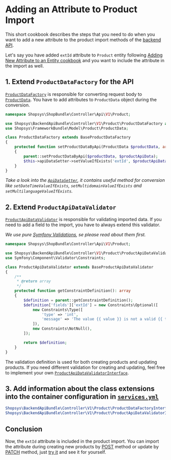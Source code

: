 # Adding an Attribute to Product Import

This short cookbook describes the steps that you need to do when you want to add a new attribute to the product import methods of the [backend API](../../backend-api/introduction-to-backend-api.md).

Let's say you have added `extId` attribute to `Product` entity following [Adding New Attribute to an Entity cookbook](../adding-new-attribute-to-an-entity.md) and you want to include the attribute in the import as well.

## 1. Extend `ProductDataFactory` for the API
[`ProductDataFactory`](https://github.com/shopsys/shopsys/blob/9.0/packages/backend-api/src/Controller/V1/Product/ProductDataFactory.php) is responsible for converting request body to [`ProductData`](/project-base/src/Shopsys/ShopBundle/Model/Product/ProductData.php).
You have to add attributes to `ProductData` object during the conversion.

```php
namespace Shopsys\ShopBundle\Controller\Api\V1\Product;

use Shopsys\BackendApiBundle\Controller\V1\Product\ProductDataFactory as BaseProductDataFactory;
use Shopsys\FrameworkBundle\Model\Product\ProductData;

class ProductDataFactory extends BaseProductDataFactory
{
    protected function setProductDataByApi(ProductData $productData, array $productApiData): void
    {
        parent::setProductDataByApi($productData, $productApiData);
        $this->apiDataSetter->setValueIfExists('extId', $productApiData, $productData);
    }
}
```

*Take a look into the [`ApiDataSetter`](https://github.com/shopsys/shopsys/blob/9.0/packages/backend-api/src/Component/DataSetter/ApiDataSetter.php), it contains useful method for conversion like `setDateTimeValueIfExists`, `setMultidomainValueIfExists` and `setMultilanguageValueIfExists`.*

## 2. Extend `ProductApiDataValidator`

[`ProductApiDataValidator`](https://github.com/shopsys/shopsys/blob/9.0/packages/backend-api/src/Controller/V1/Product/ProductApiDataValidator.php) is responsible for validating imported data.
If you need to add a field to the import, you have to always extend this validator.

*We use pure [Symfony Validations](https://symfony.com/doc/3.4/validation.html), se please read about them first.*

```php
namespace Shopsys\ShopBundle\Controller\Api\V1\Product;

use Shopsys\BackendApiBundle\Controller\V1\Product\ProductApiDataValidator as BaseProductApiDataValidator;
use Symfony\Component\Validator\Constraints;

class ProductApiDataValidator extends BaseProductApiDataValidator
{
    /**
     * @return array
     */
    protected function getConstraintDefinition(): array
    {
        $definition = parent::getConstraintDefinition();
        $definition['fields']['extId'] = new Constraints\Optional([
            new Constraints\Type([
                'type' => 'int',
                'message' => 'The value {{ value }} is not a valid {{ type }}.',
            ]),
            new Constraints\NotNull(),
        ]);

        return $definition;
    }
}
```

The validation definition is used for both creating products and updating products.
If you need different validation for creating and updating, feel free to implement your own [`ProductApiDataValidatorInterface`](https://github.com/shopsys/shopsys/blob/9.0/packages/backend-api/src/Controller/V1/Product/ProductApiDataValidatorInterface.php).

## 3. Add information about the class extensions into the container configuration in [`services.yml`](/project-base/src/Shopsys/ShopBundle/Resources/config/services.yml)
```yaml
Shopsys\BackendApiBundle\Controller\V1\Product\ProductDataFactoryInterface: '@Shopsys\ShopBundle\Controller\Api\V1\Product\ProductDataFactory'
Shopsys\BackendApiBundle\Controller\V1\Product\ProductApiDataValidatorInterface: '@Shopsys\ShopBundle\Controller\Api\V1\Product\ProductApiDataValidator'
```

## Conclusion
Now, the `extId` attribute is included in the product import.
You can import the attribute during creating new products by [POST](../../backend-api/api-methods.md#add-product) method or update by [PATCH](../../backend-api/api-methods.md#partial-product-update) method, just [try it](../../backend-api/introduction-to-backend-api.md#try-it) and see it for yourself.
